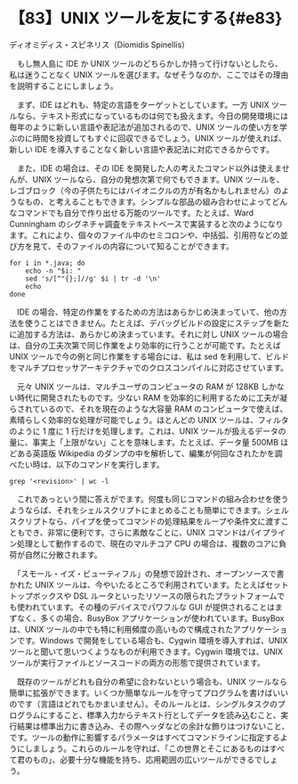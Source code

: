 # 【83】UNIX ツールを友にする{#e83}

<div class="author">ディオミディス・スピネリス（Diomidis Spinellis）</div>

　もし無人島に IDE か UNIX ツールのどちらかしか持って行けないとしたら、私は迷うことなく UNIX ツールを選びます。なぜそうなのか、ここではその理由を説明することにしましょう。

　まず、IDE はどれも、特定の言語をターゲットとしています。一方 UNIX ツールなら、テキスト形式になっているものは何でも扱えます。今日の開発環境には毎年のように新しい言語や表記法が追加されるので、UNIX ツールの使い方を学ぶのに時間を投資してもすぐに回収できるでしょう。UNIX ツールが使えれば、新しい IDE を導入することなく新しい言語や表記法に対応できるからです。

　また、IDE の場合は、その IDE を開発した人の考えたコマンド以外は使えませんが、UNIX ツールなら、自分の発想次第で何でもできます。UNIX ツールを、レゴブロック（今の子供たちにはバイオニクルの方が有名かもしれません）のようなもの、と考えることもできます。シンプルな部品の組み合わせによってどんなコマンドでも自分で作り出せる万能のツールです。たとえば、Ward Cunningham のシグネチャ調査をテキストベースで実装すると次のようになります。これにより、個々のファイル中のセミコロンや、中括弧、引用符などの並び方を見て、そのファイルの内容について知ることができます。

```shell
for i in *.java; do
    echo -n "$i: "
    sed 's/[^"{};]//g' $i | tr -d '\n'
    echo
done
```

　IDE の場合、特定の作業をするための方法はあらかじめ決まっていて、他の方法を使うことはできません。たとえば、デバッグビルドの設定にステップを新たに追加する方法は、あらかじめ決まっています。それに対し UNIX ツールの場合は、自分の工夫次第で同じ作業をより効率的に行うことが可能です。たとえば UNIX ツールで今の例と同じ作業をする場合には、私は sed を利用して、ビルドをマルチプロセッサアーキテクチャでのクロスコンパイルに対応させています。

　元々 UNIX ツールは、マルチユーザのコンピュータの RAM が 128KB しかない時代に開発されたものです。少ない RAM を効率的に利用するために工夫が凝らされているので、それを現在のような大容量 RAM のコンピュータで使えば、素晴らしく効率的な処理が可能でしょう。ほとんどの UNIX ツールは、フィルタのように 1 度に 1 行だけを処理します。これは、UNIX ツールが扱えるデータの量に、事実上「上限がない」ことを意味します。たとえば、データ量 500MB ほどある英語版 Wikipedia のダンプの中を解析して、編集が何回なされたかを調べたい時は、以下のコマンドを実行します。

```shell
grep '<revision>' | wc -l
```

　これであっという間に答えがでます。何度も同じコマンドの組み合わせを使うようならば、それをシェルスクリプトにまとめることも簡単にできます。シェルスクリプトなら、パイプを使ってコマンドの処理結果をループや条件文に渡すこともでき、非常に便利です。さらに素敵なことに、UNIX コマンドはパイプライン処理として動作するので、現在のマルチコア CPU の場合は、複数のコアに負荷が自然に分散されます。

　「スモール・イズ・ビューティフル」の発想で設計され、オープンソースで書かれた UNIX ツールは、今やいたるところで利用されています。たとえばセットトップボックスや DSL ルータといったリソースの限られたプラットフォームでも使われています。その種のデバイスでパワフルな GUI が提供されることはまずなく、多くの場合、BusyBox アプリケーションが使われています。BusyBox は、UNIX ツールの中でも特に利用頻度の高いもので構成されたアプリケーションです。Windows で開発をしている場合も、Cygwin 環境を導入すれば、UNIX ツールと聞いて思いつくようなものが利用できます。Cygwin 環境では、UNIX ツールが実行ファイルとソースコードの両方の形態で提供されています。

　既存のツールがどれも自分の希望に合わないという場合も、UNIX ツールなら簡単に拡張ができます。いくつか簡単なルールを守ってプログラムを書けばいいのです（言語はどれでもかまいません）。そのルールとは、シングルタスクのプログラムにすること、標準入力からテキスト行としてデータを読み込むこと、実行結果は標準出力に書き込み、その際ヘッダなどの余計な飾りはつけないこと、です。ツールの動作に影響するパラメータはすべてコマンドラインに指定するようにしましょう。これらのルールを守れば、「この世界とそこにあるものはすべて君のもの」、必要十分な機能を持ち、応用範囲の広いツールができるでしょう。
